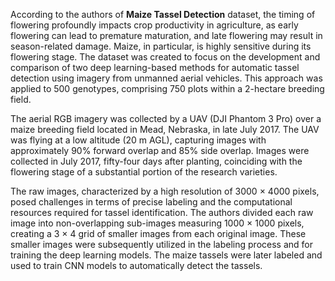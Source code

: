 According to the authors of **Maize Tassel Detection** dataset, the timing of flowering profoundly impacts crop productivity in agriculture, as early flowering can lead to premature maturation, and late flowering may result in season-related damage. Maize, in particular, is highly sensitive during its flowering stage. The dataset was created to focus on the development and comparison of two deep learning-based methods for automatic tassel detection using imagery from unmanned aerial vehicles. This approach was applied to 500 genotypes, comprising 750 plots within a 2-hectare breeding field.

The aerial RGB imagery was collected by a UAV (DJI Phantom 3 Pro) over a maize breeding field located in Mead, Nebraska, in late July 2017. The UAV was flying at a low altitude (20 m AGL), capturing images with approximately 90% forward overlap and 85% side overlap. Images were collected in July 2017, fifty-four days after planting, coinciding with the flowering stage of a substantial portion of the research varieties.

The raw images, characterized by a high resolution of 3000 × 4000 pixels, posed challenges in terms of precise labeling and the computational resources required for tassel identification. The authors divided each raw image into non-overlapping sub-images measuring 1000 × 1000 pixels, creating a 3 × 4 grid of smaller images from each original image. These smaller images were subsequently utilized in the labeling process and for training the deep learning models. The maize tassels were later labeled and used to train CNN models to automatically detect the tassels.



